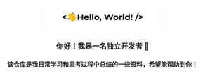 

<div align="center">
<img src="mark-img/LoveCode.gif" align="center" style="width: 54%" />
</div>  

### <div align="center">你好！我是一名独立开发者 👻</div>

#### <div align="center">该仓库是我日常学习和思考过程中总结的一些资料，希望能帮助到你！</div>

